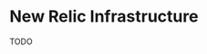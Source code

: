 # New Relic Infrastructure

<!-- https://artifacthub.io/packages/helm/newrelic/newrelic-infrastructure -->

TODO
